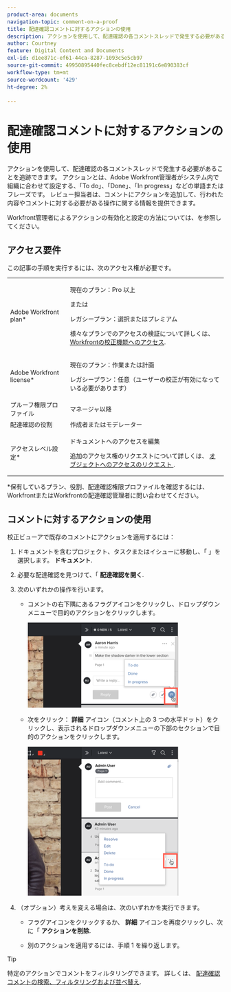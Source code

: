 ```yaml
---
product-area: documents
navigation-topic: comment-on-a-proof
title: 配達確認コメントに対するアクションの使用
description: アクションを使用して、配達確認の各コメントスレッドで発生する必要があることを追跡できます。 アクションとは、Adobe Workfront管理者がシステム内で組織に合わせて設定する、「To do」、「Done」、「In progress」などの単語またはフレーズです。 レビュー担当者は、コメントにアクションを追加して、行われた内容やコメントに対する必要がある操作に関する情報を提供できます。
author: Courtney
feature: Digital Content and Documents
exl-id: d1ee871c-ef61-44ca-8287-1093c5e5cb97
source-git-commit: 49950895440fec8cebdf12ec81191c6e890383cf
workflow-type: tm+mt
source-wordcount: '429'
ht-degree: 2%

---
```


# 配達確認コメントに対するアクションの使用

アクションを使用して、配達確認の各コメントスレッドで発生する必要があることを追跡できます。 アクションとは、Adobe Workfront管理者がシステム内で組織に合わせて設定する、「To do」、「Done」、「In progress」などの単語またはフレーズです。 レビュー担当者は、コメントにアクションを追加して、行われた内容やコメントに対する必要がある操作に関する情報を提供できます。

Workfront管理者によるアクションの有効化と設定の方法については、を参照してください。

## アクセス要件

この記事の手順を実行するには、次のアクセス権が必要です。

<table style="table-layout:auto"> 
 <col> 
 <col> 
 <tbody> 
  <tr> 
   <td role="rowheader">Adobe Workfront plan*</td> 
   <td> <p>現在のプラン：Pro 以上</p> <p>または</p> <p>レガシープラン：選択またはプレミアム</p> <p>様々なプランでのアクセスの検証について詳しくは、 <a href="/help/quicksilver/administration-and-setup/manage-workfront/configure-proofing/access-to-proofing-functionality.md" class="MCXref xref">Workfrontの校正機能へのアクセス</a>.</p> </td> 
  </tr> 
  <tr> 
   <td role="rowheader">Adobe Workfront license*</td> 
   <td> <p>現在のプラン：作業または計画</p> <p>レガシープラン：任意（ユーザーの校正が有効になっている必要があります）</p> </td> 
  </tr> 
  <tr> 
   <td role="rowheader">プルーフ権限プロファイル </td> 
   <td>マネージャ以降</td> 
  </tr> 
  <tr> 
   <td role="rowheader">配達確認の役割</td> 
   <td>作成者またはモデレーター</td> 
  </tr> 
  <tr> 
   <td role="rowheader">アクセスレベル設定*</td> 
   <td> <p>ドキュメントへのアクセスを編集</p> <p>追加のアクセス権のリクエストについて詳しくは、 <a href="../../../../workfront-basics/grant-and-request-access-to-objects/request-access.md" class="MCXref xref">オブジェクトへのアクセスのリクエスト </a>.</p> </td> 
  </tr> 
 </tbody> 
</table>

&#42;保有しているプラン、役割、配達確認権限プロファイルを確認するには、WorkfrontまたはWorkfrontの配達確認管理者に問い合わせてください。

## コメントに対するアクションの使用

校正ビューアで既存のコメントにアクションを適用するには：

1. ドキュメントを含むプロジェクト、タスクまたはイシューに移動し、「 」を選択します。 **ドキュメント**.
1. 必要な配達確認を見つけて、「 **配達確認を開く**.

1. 次のいずれかの操作を行います。

   * コメントの右下隅にあるフラグアイコンをクリックし、ドロップダウンメニューで目的のアクションをクリックします。

      ![](assets/actions-flag-icon-350x198.png)

   * 次をクリック： **詳細** アイコン（コメント上の 3 つの水平ドット）をクリックし、表示されるドロップダウンメニューの下部のセクションで目的のアクションをクリックします。

      ![Actions_on_comments-More_menu.png](assets/actions-on-coments-more-menu-350x347.png)

1. （オプション）考えを変える場合は、次のいずれかを実行できます。

   * フラグアイコンをクリックするか、 **詳細** アイコンを再度クリックし、次に「 **アクションを削除**.

   * 別のアクションを適用するには、手順 1 を繰り返します。

>[!TIP]
>
>特定のアクションでコメントをフィルタリングできます。 詳しくは、 [配達確認コメントの検索、フィルタリングおよび並べ替え](../../../../review-and-approve-work/proofing/reviewing-proofs-within-workfront/comment-on-a-proof/search-filter-sort-comments.md).
